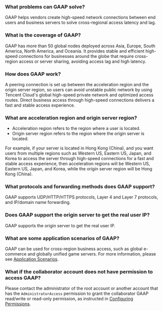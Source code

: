 ### What problems can GAAP solve?
GAAP helps vendors create high-speed network connections between end users and business servers to solve cross-regional access latency and lag.

### What is the coverage of GAAP?
GAAP has more than 50 global nodes deployed across Asia, Europe, South America, North America, and Oceania. It provides stable and efficient high-speed connections for businesses around the globe that require cross-region access or server sharing, avoiding access lag and high latency.

### How does GAAP work?
A peering connection is set up between the acceleration region and the origin server region, so users can avoid unstable public network by using Tencent Cloud's global high-speed private network and optimized access routes. Direct business access through high-speed connections delivers a fast and stable access experience.

### What are acceleration region and origin server region?
- Acceleration region refers to the region where a user is located.
- Origin server region refers to the region where the origin server is located. 

For example, if your server is located in Hong Kong (China), and you want users from multiple regions such as Western US, Eastern US, Japan, and Korea to access the server through high-speed connections for a fast and stable access experience, then acceleration regions will be Western US, Eastern US, Japan, and Korea, while the origin server region will be Hong Kong (China).

### What protocols and forwarding methods does GAAP support?
GAAP supports UDP/HTTP/HTTPS protocols, Layer 4 and Layer 7 protocols, and IP/domain name forwarding.

### Does GAAP support the origin server to get the real user IP?
GAAP supports the origin server to get the real user IP.

### What are some application scenarios of GAAP?
GAAP can be used for cross-region business access, such as global e-commerce and globally unified game servers. For more information, please see [Application Scenarios](https://intl.cloud.tencent.com/document/product/608/13760).

### What if the collaborator account does not have permission to access GAAP?
Please contact the administrator of the root account or another account that has the `AdministratorAccess` permission to grant the collaborator  GAAP read/write or read-only permission, as instructed in [Configuring Permissions](https://intl.cloud.tencent.com/document/product/608/31510).
<!-- ![](https://main.qcloudimg.com/raw/0189d4261af32dbc8cf632e390ff7a19.png) -->

